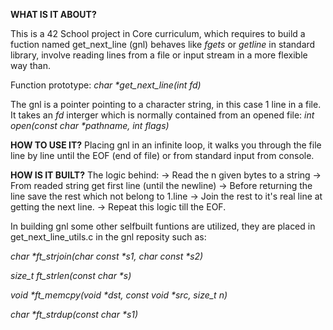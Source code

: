 **WHAT IS IT ABOUT?**

This is a 42 School project in Core curriculum, which requires to build a fuction named get_next_line (gnl) behaves like _fgets_ or _getline_ in standard library, involve reading lines from a file or input stream in a more flexible way than.

Function prototype: 
_char *get_next_line(int fd)_

The gnl is a pointer pointing to a character string, in this case 1 line in a file. 
It takes an _fd_ interger which is normally contained from an opened file: 
_int open(const char *pathname, int flags)_

**HOW TO USE IT?**
Placing gnl in an infinite loop, it walks you through the file line by line until the EOF (end of file) or from standard input from console.

**HOW IS IT BUILT?**
The logic behind: 
-> Read the n given bytes to a string 
-> From readed string get first line (until the newline)
-> Before returning the line save the rest which not belong to 1.line 
-> Join the rest to it's real line at getting the next line. 
-> Repeat this logic till the EOF.

In building gnl some other selfbuilt funtions are utilized, they are placed in get_next_line_utils.c in the gnl reposity such as: 

_char	*ft_strjoin(char const *s1, char const *s2)_

_size_t	ft_strlen(const char *s)_

_void	*ft_memcpy(void *dst, const void *src, size_t n)_

_char	*ft_strdup(const char *s1)_
